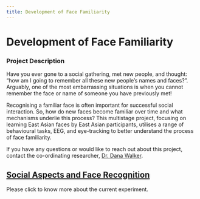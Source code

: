 ```yaml
---
title: Development of Face Familiarity
---
```


# Development of Face Familiarity

### Project Description
Have you ever gone to a social gathering, met new people, and thought: “how am I going to remember all these new people’s names and faces?”. Arguably, one of the most embarrassing situations is when you cannot remember the face or name of someone you have previously met!

Recognising a familiar face is often important for successful social interaction. So, how do new faces become familiar over time and what mechanisms underlie this process? This multistage project, focusing on learning East Asian faces by East Asian participants, utilises a range of behavioural tasks, EEG, and eye-tracking to better understand the process of face familiarity.
 
If you have any questions or would like to reach out about this project, contact the co-ordinating researcher, <a href="mailto:danawalker@ln.edu.hk">Dr. Dana Walker</a>.

## [Social Aspects and Face Recognition](/FaceFamiliarity/stage3faces)

Please click to know more about the current experiment.
